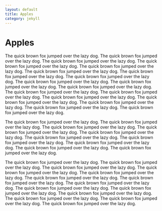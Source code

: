 ```yaml
---
layout: default
title: Apples
category: jekyll
---
```


# Apples

The quick brown fox jumped over the lazy dog.  The quick brown fox jumped over the lazy dog. The quick brown fox jumped over the lazy dog.  The quick brown fox jumped over the lazy dog. The quick brown fox jumped over the lazy dog.  The quick brown fox jumped over the lazy dog. The quick brown fox jumped over the lazy dog.  The quick brown fox jumped over the lazy dog. The quick brown fox jumped over the lazy dog.  The quick brown fox jumped over the lazy dog. The quick brown fox jumped over the lazy dog.  The quick brown fox jumped over the lazy dog. The quick brown fox jumped over the lazy dog.  The quick brown fox jumped over the lazy dog. The quick brown fox jumped over the lazy dog.  The quick brown fox jumped over the lazy dog. The quick brown fox jumped over the lazy dog.  The quick brown fox jumped over the lazy dog.

The quick brown fox jumped over the lazy dog.  The quick brown fox jumped over the lazy dog. The quick brown fox jumped over the lazy dog.  The quick brown fox jumped over the lazy dog. The quick brown fox jumped over the lazy dog.  The quick brown fox jumped over the lazy dog. The quick brown fox jumped over the lazy dog.  The quick brown fox jumped over the lazy dog. The quick brown fox jumped over the lazy dog.  The quick brown fox jumped over the lazy dog.

The quick brown fox jumped over the lazy dog.  The quick brown fox jumped over the lazy dog. The quick brown fox jumped over the lazy dog.  The quick brown fox jumped over the lazy dog. The quick brown fox jumped over the lazy dog.  The quick brown fox jumped over the lazy dog. The quick brown fox jumped over the lazy dog.  The quick brown fox jumped over the lazy dog. The quick brown fox jumped over the lazy dog.  The quick brown fox jumped over the lazy dog. The quick brown fox jumped over the lazy dog.  The quick brown fox jumped over the lazy dog. The quick brown fox jumped over the lazy dog.  The quick brown fox jumped over the lazy dog. 